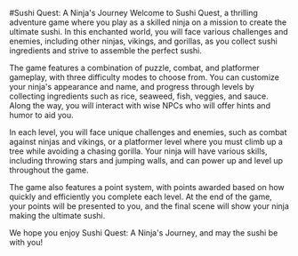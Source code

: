 #Sushi Quest: A Ninja's Journey
Welcome to Sushi Quest, a thrilling adventure game where you play as a skilled ninja on a mission to create the ultimate sushi. In this enchanted world, you will face various challenges and enemies, including other ninjas, vikings, and gorillas, as you collect sushi ingredients and strive to assemble the perfect sushi.

The game features a combination of puzzle, combat, and platformer gameplay, with three difficulty modes to choose from. You can customize your ninja's appearance and name, and progress through levels by collecting ingredients such as rice, seaweed, fish, veggies, and sauce. Along the way, you will interact with wise NPCs who will offer hints and humor to aid you.

In each level, you will face unique challenges and enemies, such as combat against ninjas and vikings, or a platformer level where you must climb up a tree while avoiding a chasing gorilla. Your ninja will have various skills, including throwing stars and jumping walls, and can power up and level up throughout the game.

The game also features a point system, with points awarded based on how quickly and efficiently you complete each level. At the end of the game, your points will be presented to you, and the final scene will show your ninja making the ultimate sushi.

We hope you enjoy Sushi Quest: A Ninja's Journey, and may the sushi be with you!
